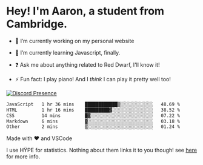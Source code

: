 # Hey! I'm Aaron, a student from Cambridge.

- 🔭 I’m currently working on my personal website

- 🌱 I’m currently learning Javascript, finally.

- ❓ Ask me about anything related to Red Dwarf, I'll know it!

- ⚡ Fun fact: I play piano! And I *think* I can play it pretty well too!

[![Discord Presence](https://lanyard.cnrad.dev/api/689805100331696149)](https://discord.com/users/689805100331696149)

<!--START_SECTION:waka-->

```txt
JavaScript   1 hr 36 mins    ████████████▒░░░░░░░░░░░░   48.69 %
HTML         1 hr 16 mins    █████████▓░░░░░░░░░░░░░░░   38.52 %
CSS          14 mins         █▓░░░░░░░░░░░░░░░░░░░░░░░   07.22 %
Markdown     6 mins          ▓░░░░░░░░░░░░░░░░░░░░░░░░   03.18 %
Other        2 mins          ▒░░░░░░░░░░░░░░░░░░░░░░░░   01.24 %
```

<!--END_SECTION:waka-->
Made with ❤ and VSCode <img src="https://hit.yhype.me/github/profile?user_id=53441990" alt="">

I use HŸPE for statistics. Nothing about them links it to you though! see [here](https://yhype.me/) for more info.

